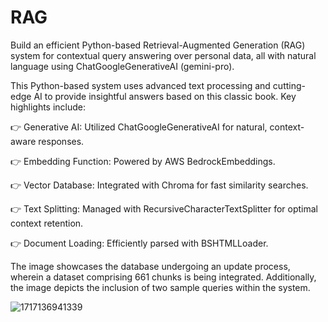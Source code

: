 # RAG
Build an efficient Python-based Retrieval-Augmented Generation (RAG) system for contextual query answering over personal data, all with natural language using ChatGoogleGenerativeAI (gemini-pro).

This Python-based system uses advanced text processing and cutting-edge AI to provide insightful answers based on this classic book. Key highlights include:

👉 Generative AI: Utilized ChatGoogleGenerativeAI for natural, context-aware responses.

👉 Embedding Function: Powered by AWS BedrockEmbeddings.

👉 Vector Database: Integrated with Chroma for fast similarity searches.

👉 Text Splitting: Managed with RecursiveCharacterTextSplitter for optimal context retention.

👉 Document Loading: Efficiently parsed with BSHTMLLoader.


The image showcases the database undergoing an update process, wherein a dataset comprising 661 chunks is being integrated. Additionally, the image depicts the inclusion of two sample queries within the system.

![1717136941339](https://github.com/user-attachments/assets/b21c844d-7587-48f7-be5b-9c63c43b879c)
